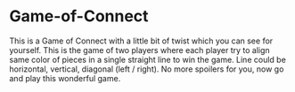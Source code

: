 # Game-of-Connect
This is a Game of Connect with a little bit of twist which you can see for yourself. This is the game of two players where each player try to align same color of pieces in a single straight line to win the game. Line could be horizontal, vertical, diagonal (left / right). No more spoilers for you, now go and play this wonderful game.
